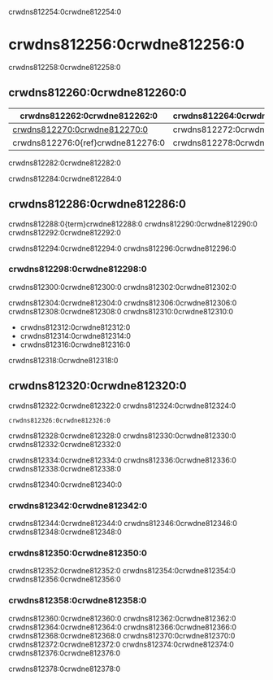crwdns812254:0crwdne812254:0
# crwdns812256:0crwdne812256:0

crwdns812258:0crwdne812258:0
## crwdns812260:0crwdne812260:0

| crwdns812262:0crwdne812262:0                                 | crwdns812264:0crwdne812264:0 | crwdns812266:0crwdne812266:0 |
| ------------------------------------------------------------ | ---------------------------- | ---------------------------- |
| [crwdns812270:0crwdne812270:0](crwdns812268:0crwdne812268:0) | crwdns812272:0crwdne812272:0 | crwdns812274:0crwdne812274:0 |
| crwdns812276:0{ref}crwdne812276:0                            | crwdns812278:0crwdne812278:0 | crwdns812280:0crwdne812280:0 |

crwdns812282:0crwdne812282:0

crwdns812284:0crwdne812284:0
## crwdns812286:0crwdne812286:0

crwdns812288:0{term}crwdne812288:0 crwdns812290:0crwdne812290:0 crwdns812292:0crwdne812292:0

crwdns812294:0crwdne812294:0 crwdns812296:0crwdne812296:0

### crwdns812298:0crwdne812298:0

crwdns812300:0crwdne812300:0 crwdns812302:0crwdne812302:0

crwdns812304:0crwdne812304:0 crwdns812306:0crwdne812306:0 crwdns812308:0crwdne812308:0 crwdns812310:0crwdne812310:0

- crwdns812312:0crwdne812312:0
- crwdns812314:0crwdne812314:0
- crwdns812316:0crwdne812316:0

crwdns812318:0crwdne812318:0
## crwdns812320:0crwdne812320:0

crwdns812322:0crwdne812322:0 crwdns812324:0crwdne812324:0

```
crwdns812326:0crwdne812326:0
```

crwdns812328:0crwdne812328:0 crwdns812330:0crwdne812330:0 crwdns812332:0crwdne812332:0

crwdns812334:0crwdne812334:0 crwdns812336:0crwdne812336:0 crwdns812338:0crwdne812338:0

crwdns812340:0crwdne812340:0

### crwdns812342:0crwdne812342:0

crwdns812344:0crwdne812344:0 crwdns812346:0crwdne812346:0 crwdns812348:0crwdne812348:0

### crwdns812350:0crwdne812350:0

crwdns812352:0crwdne812352:0 crwdns812354:0crwdne812354:0 crwdns812356:0crwdne812356:0

### crwdns812358:0crwdne812358:0

crwdns812360:0crwdne812360:0 crwdns812362:0crwdne812362:0 crwdns812364:0crwdne812364:0 crwdns812366:0crwdne812366:0 crwdns812368:0crwdne812368:0 crwdns812370:0crwdne812370:0 crwdns812372:0crwdne812372:0 crwdns812374:0crwdne812374:0 crwdns812376:0crwdne812376:0

crwdns812378:0crwdne812378:0
